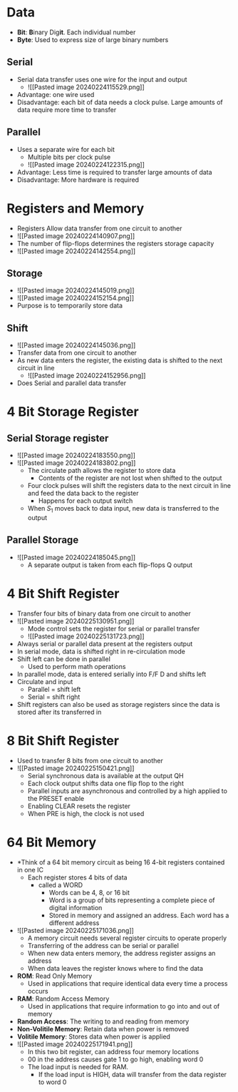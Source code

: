 # Data

- **Bit**: **B**inary Dig**it**. Each individual number
- **Byte**: Used to express size of large binary numbers

## Serial

- Serial data transfer uses one wire for the input and output
	- ![[Pasted image 20240224115529.png]] 
- Advantage: one wire used
- Disadvantage: each bit of data needs a clock pulse. Large amounts of data require more time to transfer

## Parallel

- Uses a separate wire for each bit
	- Multiple bits per clock pulse
	- ![[Pasted image 20240224122315.png]] 
- Advantage: Less time is required to transfer large amounts of data
- Disadvantage: More hardware is required

# Registers and Memory

- Registers Allow data transfer from one circuit to another
- ![[Pasted image 20240224140907.png]] 
- The number of flip-flops determines the registers storage capacity
- ![[Pasted image 20240224142554.png]] 

## Storage

- ![[Pasted image 20240224145019.png]] 
- ![[Pasted image 20240224152154.png]] 
- Purpose is to temporarily store data


## Shift 

- ![[Pasted image 20240224145036.png]] 
- Transfer data from one circuit to another
- As new data enters the register, the existing data is shifted to the next circuit in line
	- ![[Pasted image 20240224152956.png]] 
- Does Serial and parallel data transfer

# 4 Bit Storage Register

## Serial Storage register

- ![[Pasted image 20240224183550.png]] 
- ![[Pasted image 20240224183802.png]] 
	- The circulate path allows the register to store data
		- Contents of the register are not lost when shifted to the output
	- Four clock pulses will shift the registers data to the next circuit in line and feed the data back to the register
		- Happens for each output switch
	- When $S_1$ moves back to data input, new data is transferred to the output


## Parallel Storage

- ![[Pasted image 20240224185045.png]] 
	- A separate output is taken from each flip-flops Q output

# 4 Bit Shift Register

- Transfer four bits of binary data from one circuit to another
- ![[Pasted image 20240225130951.png]] 
	- Mode control sets the register for serial or parallel transfer
	- ![[Pasted image 20240225131723.png]] 
- Always serial or parallel data present at the registers output
- In serial mode, data is shifted right in re-circulation mode
- Shift left can be done in parallel
	- Used to perform math operations
- In parallel mode, data is entered serially into F/F D and shifts left
- Circulate and input
	- Parallel = shift left
	- Serial = shift right
- Shift registers can also be used as storage registers since the data is stored after its transferred in

# 8 Bit Shift Register

- Used to transfer 8 bits from one circuit to another
- ![[Pasted image 20240225150421.png]] 
	- Serial synchronous data is available at the output QH
	- Each clock output shifts data one flip flop to the right
	- Parallel inputs are asynchronous and controlled by a high applied to the PRESET enable
	- Enabling CLEAR resets the register
	- When PRE is high, the clock is not used


# 64 Bit Memory

- *Think of a 64 bit memory circuit as being 16 4-bit registers contained in one IC
	- Each register stores 4 bits of data
		- called a WORD
			- Words can be 4, 8, or 16 bit
			- Word is a group of bits representing a complete piece of digital information
			- Stored in memory and assigned an address. Each word has a different address
- ![[Pasted image 20240225171036.png]] 
	- A memory circuit needs several register circuits to operate properly
	- Transferring of the address can be serial or parallel
	- When new data enters memory, the address register assigns an address
	- When data leaves the register knows where to find the data
- **ROM**: Read Only Memory
	- Used in applications that require identical data every time a process occurs
- **RAM**: Random Access Memory 
	- Used in applications that require information to go into and out of memory
- **Random Access**: The writing to and reading from memory
- **Non-Volitile Memory**: Retain data when power is removed
- **Volitile Memory**: Stores data when power is applied
- ![[Pasted image 20240225171941.png]] 
	- In this two bit register, can address four memory locations
	- 00 in the address causes gate 1 to go high, enabling word 0
	- The load input is needed for RAM.
		- If the load input is HIGH, data will transfer from the data register to word 0